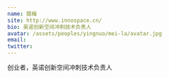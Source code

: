 ```yaml
---
name: 腊梅
site: http://www.innospace.cn/
bio: 英诺创新空间冲刺技术负责人
avatar: /assets/peoples/yingnuo/mei-la/avatar.jpg
email: 
twitter: 
---
```

创业者，英诺创新空间冲刺技术负责人
